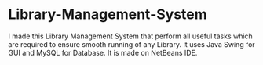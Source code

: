 # Library-Management-System
I made this Library Management System that perform all useful tasks which are required to ensure smooth running of any Library. It uses Java Swing for GUI and MySQL for Database. It is made on NetBeans IDE.
